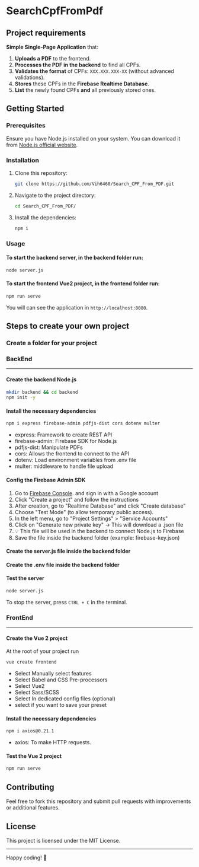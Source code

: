 # SearchCpfFromPdf

## Project requirements
**Simple Single-Page Application** that:
1. **Uploads a PDF** to the frontend.
2. **Processes the PDF in the backend** to find all CPFs.
3. **Validates the format** of CPFs: `XXX.XXX.XXX-XX` (without advanced validations).
4. **Stores** these CPFs in the **Firebase Realtime Database**.
5. **List** the newly found CPFs **and** all previously stored ones.

## Getting Started

### Prerequisites
Ensure you have Node.js installed on your system. You can download it from [Node.js official website](https://nodejs.org/).

### Installation
1. Clone this repository:
   ```sh
   git clone https://github.com/Vih6460/Search_CPF_From_PDF.git
   ```
2. Navigate to the project directory:
   ```sh
   cd Search_CPF_From_PDF/
   ```
2. Install the dependencies:
   ```sh
   npm i
   ```

### Usage
#### To start the backend server, in the backend folder run:
```sh
node server.js
```

#### To start the frontend Vue2 project, in the frontend folder run:
```sh
npm run serve
```
You will can see the application in `http://localhost:8080`.

## Steps to create your own project

### Create a folder for your project

### BackEnd
---

#### Create the backend Node.js
```sh
mkdir backend && cd backend
npm init -y
```

#### Install the necessary dependencies
```sh
npm i express firebase-admin pdfjs-dist cors dotenv multer
```
* express: Framework to create REST API
* firebase-admin: Firebase SDK for Node.js
* pdfjs-dist: Manipulate PDFs
* cors: Allows the frontend to connect to the API
* dotenv: Load environment variables from .env file
* multer: middleware to handle file upload

#### Config the Firebase Admin SDK
1. Go to [Firebase Console](https://console.firebase.google.com/). and sign in with a Google account
2. Click "Create a project" and follow the instructions
3. After creation, go to "Realtime Database" and click "Create database"
4. Choose "Test Mode" (to allow temporary public access).
5. In the left menu, go to "Project Settings" > "Service Accounts"
6. Click on "Generate new private key" → This will download a .json file
7. 💡 This file will be used in the backend to connect Node.js to Firebase
8. Save the file inside the backend folder (example: firebase-key.json)

#### Create the server.js file inside the backend folder

#### Create the .env file inside the backend folder

#### Test the server
```sh
node server.js
```
To stop the server, press `CTRL + C` in the terminal.


### FrontEnd
---

#### Create the Vue 2 project
At the root of your project run
```sh
vue create frontend
```
- Select Manually select features 
- Select Babel and CSS Pre-processors
- Select Vue2
- Select Sass/SCSS
- Select In dedicated config files (optional)
- select if you want to save your preset

#### Install the necessary dependencies
```sh
npm i axios@0.21.1
```
* axios: To make HTTP requests.

#### Test the Vue 2 project
```sh
npm run serve
```

## Contributing

Feel free to fork this repository and submit pull requests with improvements or additional features.

## License

This project is licensed under the MIT License.

---

Happy coding! 🚀